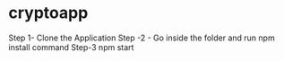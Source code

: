 # cryptoapp

Step 1- Clone the Application 
Step -2 - Go inside the folder and run npm install command
Step-3 npm start
